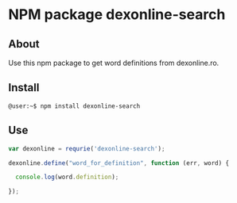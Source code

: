 NPM package dexonline-search
================================
## About ##

Use this npm package to get word definitions from dexonline.ro.

## Install ##

`@user:~$ npm install dexonline-search`

## Use ##

```js
var dexonline = requrie('dexonline-search');

dexonline.define("word_for_definition", function (err, word) {

  console.log(word.definition);

});

```
